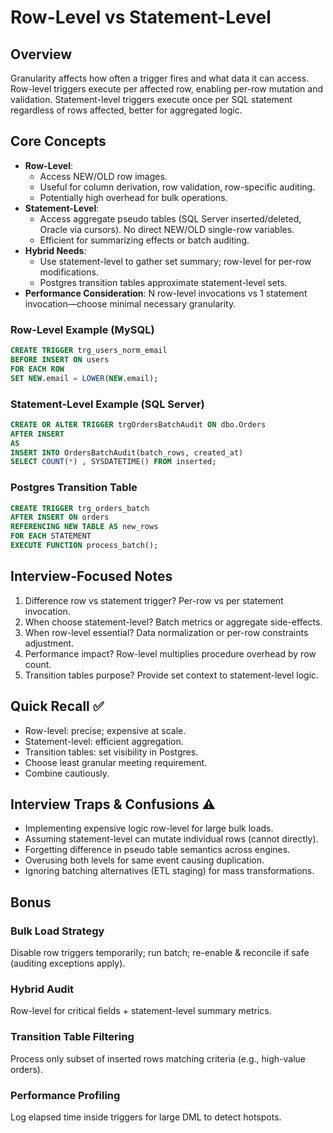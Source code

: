 # Row-Level vs Statement-Level

## Overview
Granularity affects how often a trigger fires and what data it can access. Row-level triggers execute per affected row, enabling per-row mutation and validation. Statement-level triggers execute once per SQL statement regardless of rows affected, better for aggregated logic.

## Core Concepts
- **Row-Level**:
  - Access NEW/OLD row images.
  - Useful for column derivation, row validation, row-specific auditing.
  - Potentially high overhead for bulk operations.
- **Statement-Level**:
  - Access aggregate pseudo tables (SQL Server inserted/deleted, Oracle via cursors). No direct NEW/OLD single-row variables.
  - Efficient for summarizing effects or batch auditing.
- **Hybrid Needs**:
  - Use statement-level to gather set summary; row-level for per-row modifications.
  - Postgres transition tables approximate statement-level sets.
- **Performance Consideration**: N row-level invocations vs 1 statement invocation—choose minimal necessary granularity.

### Row-Level Example (MySQL)
```sql
CREATE TRIGGER trg_users_norm_email
BEFORE INSERT ON users
FOR EACH ROW
SET NEW.email = LOWER(NEW.email);
```

### Statement-Level Example (SQL Server)
```sql
CREATE OR ALTER TRIGGER trgOrdersBatchAudit ON dbo.Orders
AFTER INSERT
AS
INSERT INTO OrdersBatchAudit(batch_rows, created_at)
SELECT COUNT(*) , SYSDATETIME() FROM inserted;
```

### Postgres Transition Table
```sql
CREATE TRIGGER trg_orders_batch
AFTER INSERT ON orders
REFERENCING NEW TABLE AS new_rows
FOR EACH STATEMENT
EXECUTE FUNCTION process_batch();
```

## Interview-Focused Notes
1. Difference row vs statement trigger? Per-row vs per statement invocation.
2. When choose statement-level? Batch metrics or aggregate side-effects.
3. When row-level essential? Data normalization or per-row constraints adjustment.
4. Performance impact? Row-level multiplies procedure overhead by row count.
5. Transition tables purpose? Provide set context to statement-level logic.

## Quick Recall ✅
- Row-level: precise; expensive at scale.
- Statement-level: efficient aggregation.
- Transition tables: set visibility in Postgres.
- Choose least granular meeting requirement.
- Combine cautiously.

## Interview Traps & Confusions ⚠️
- Implementing expensive logic row-level for large bulk loads.
- Assuming statement-level can mutate individual rows (cannot directly).
- Forgetting difference in pseudo table semantics across engines.
- Overusing both levels for same event causing duplication.
- Ignoring batching alternatives (ETL staging) for mass transformations.

## Bonus
### Bulk Load Strategy
Disable row triggers temporarily; run batch; re-enable & reconcile if safe (auditing exceptions apply).

### Hybrid Audit
Row-level for critical fields + statement-level summary metrics.

### Transition Table Filtering
Process only subset of inserted rows matching criteria (e.g., high-value orders).

### Performance Profiling
Log elapsed time inside triggers for large DML to detect hotspots.

